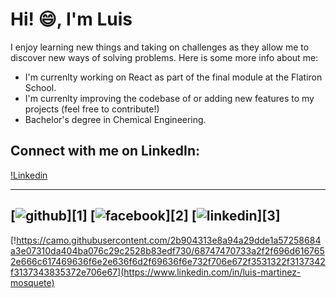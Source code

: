 # Hi! :smile:, I'm Luis

I enjoy learning new things and taking on challenges as they allow me to discover new ways of solving problems. Here is some more info about me:
* I'm currenlty working on React as part of the final module at the Flatiron School. 
* I'm currenlty improving the codebase of or adding new features to my projects (feel free to contribute!)
* Bachelor's degree in Chemical Engineering.

## Connect with me on LinkedIn:
[!Linkedin](https://www.linkedin.com/in/luis-martinez-mosquete)

---
[![github](https://cloud.githubusercontent.com/assets/17016297/18839843/0e06a67a-83d2-11e6-993a-b35a182500e0.png)][1]
[![facebook](https://cloud.githubusercontent.com/assets/17016297/18839836/0a06deb4-83d2-11e6-8078-1d0974af0f63.png)][2]
[![linkedin](https://cloud.githubusercontent.com/assets/17016297/18839848/0fc7e74e-83d2-11e6-8c6a-277fc9d6e067.png)][3]
---

[!https://camo.githubusercontent.com/2b904313e8a94a29dde1a57258684a3e07310da404ba076c29c2528b83edf730/68747470733a2f2f696d6167652e666c617469636f6e2e636f6d2f69636f6e732f706e672f3531322f3137342f3137343835372e706e67](https://www.linkedin.com/in/luis-martinez-mosquete)

